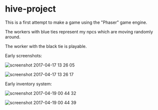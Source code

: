 # hive-project
This is a first attempt to make a game using the "Phaser" game engine.

The workers with blue ties represent my npcs which are moving randomly around.

The worker with the black tie is playable.

Early screenshots:

![screenshot 2017-04-17 13 26 05](https://cloud.githubusercontent.com/assets/20909245/25087814/0312c77c-2372-11e7-96df-83663c13dda2.png)

![screenshot 2017-04-17 13 26 17](https://cloud.githubusercontent.com/assets/20909245/25087872/533c1492-2372-11e7-88d4-fa34077f6114.png)

Early inventory system:

![screenshot 2017-04-19 00 44 32](https://cloud.githubusercontent.com/assets/20909245/25156218/8ca225a0-2499-11e7-8220-3c26f4c8bd4d.png)

![screenshot 2017-04-19 00 44 39](https://cloud.githubusercontent.com/assets/20909245/25156219/8cb9339e-2499-11e7-9573-94a1cd2dae4c.png)
